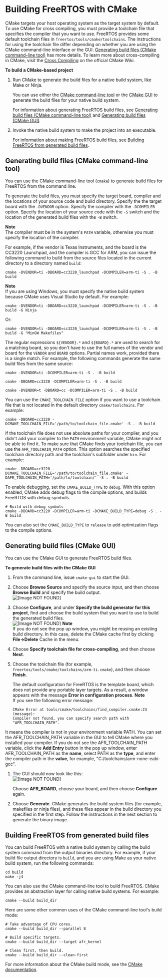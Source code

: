# Building FreeRTOS with CMake<a name="building-cmake"></a>

CMake targets your host operating system as the target system by default\. To use CMake for cross compiling, you must provide a toolchain file that specifies the compiler that you want to use\. FreeRTOS provides some default toolchain files in `freertos/tools/cmake/toolchains`\. The instructions for using the toolchain file differ depending on whether you are using the CMake command\-line interface or the GUI\. [Generating build files \(CMake command\-line tool\)](#cmake-gen-cli) has more details\. To learn more about cross\-compiling in CMake, visit the [ Cross Compiling](https://gitlab.kitware.com/cmake/community/wikis/doc/cmake/CrossCompiling) on the official CMake Wiki\.

**To build a CMake\-based project**

1. Run CMake to generate the build files for a native build system, like Make or Ninja\.

   You can use either the [CMake command\-line tool](https://cmake.org/cmake/help/latest/manual/cmake.1.html) or the [ CMake GUI](https://cmake.org/cmake/help/latest/manual/cmake-gui.1.html) to generate the build files for your native build system\.

   For information about generating FreeRTOS build files, see [Generating build files \(CMake command\-line tool\)](#cmake-gen-cli) and [Generating build files \(CMake GUI\)](#cmake-gen-gui)\.

1. Invoke the native build system to make the project into an executable\.

   For information about making FreeRTOS build files, see [Building FreeRTOS from generated build files](#cmake-build)\.

## Generating build files \(CMake command\-line tool\)<a name="cmake-gen-cli"></a>

You can use the CMake command\-line tool \(`cmake`\) to generate build files for FreeRTOS from the command line\.

To generate the build files, you must specify the target board, compiler and the locations of your source code and build directory\. Specify the the target board with the `-DVENDOR` option\. Specify the compiler with the `-DCOMPILER` option\. Specify the location of your source code with the `-S` switch and the location of the generated build files with the `-B` switch\.

**Note**  
The compiler must be in the system's `PATH` variable, otherwise you must specify the location of the compiler\.

For example, if the vendor is Texas Instruments, and the board is the CC3220 Launchpad, and the compiler is GCC for ARM, you can issue the following command to build from the source files located in the current directory to a directory named `build`:

```
cmake -DVENDOR=ti -DBOARD=cc3220_launchpad -DCOMPILER=arm-ti -S . -B build
```

**Note**  
If you are using Windows, you must specify the native build system because CMake uses Visual Studio by default\. For example:  

```
cmake -DVENDOR=ti -DBOARD=cc3220_launchpad -DCOMPILER=arm-ti -S . -B build -G Ninja
```
Or:  

```
cmake -DVENDOR=ti -DBOARD=cc3220_launchpad -DCOMPILER=arm-ti -S . -B build -G "MinGW Makefiles"
```

The regular expressions `${VENDOR}.*` and `${BOARD}.*` are used to search for a matching board, so you don't have to use the full names of the vendor and board for the `VENDOR` and `BOARD` options\. Partial names work, provided there is a single match\. For example, the following commands generate the same build files from the same source:

```
cmake -DVENDOR=ti -DCOMPILER=arm-ti -S . -B build
```

```
cmake -DBOARD=cc3220 -DCOMPILER=arm-ti -S . -B build
```

```
cmake -DVENDOR=t -DBOARD=cc -DCOMPILER=arm-ti -S . -B build
```

You can use the `CMAKE_TOOLCHAIN_FILE` option if you want to use a toolchain file that is not located in the default directory `cmake/toolchains`\. For example:

```
cmake -DBOARD=cc3220 -DCMAKE_TOOLCHAIN_FILE='/path/to/toolchain_file.cmake' -S . -B build
```

If the toolchain file does not use absolute paths for your compiler, and you didn't add your compiler to the `PATH` environment variable, CMake might not be able to find it\. To make sure that CMake finds your toolchain file, you can use the `AFR_TOOLCHAIN_PATH` option\. This option searches the specified toolchain directory path and the toolchain's subfolder under `bin`\. For example:

```
cmake -DBOARD=cc3220 -DCMAKE_TOOLCHAIN_FILE='/path/to/toolchain_file.cmake' -DAFR_TOOLCHAIN_PATH='/path/to/toolchain/' -S . -B build
```

To enable debugging, set the `CMAKE_BUILD_TYPE` to `debug`\. With this option enabled, CMake adds debug flags to the compile options, and builds FreeRTOS with debug symbols\.

```
# Build with debug symbols
cmake -DBOARD=cc3220 -DCOMPILER=arm-ti -DCMAKE_BUILD_TYPE=debug -S . -B build
```

You can also set the `CMAKE_BUILD_TYPE` to `release` to add optimization flags to the compile options\.

## Generating build files \(CMake GUI\)<a name="cmake-gen-gui"></a>

You can use the CMake GUI to generate FreeRTOS build files\.

**To generate build files with the CMake GUI**

1. From the command line, issue `cmake-gui` to start the GUI\.

1. Choose **Browse Source** and specify the source input, and then choose **Browse Build** and specify the build output\.  
![\[Image NOT FOUND\]](http://docs.aws.amazon.com/freertos/latest/portingguide/images/cmake-gui1.png)

1. Choose **Configure**, and under **Specify the build generator for this project**, find and choose the build system that you want to use to build the generated build files\.  
![\[Image NOT FOUND\]](http://docs.aws.amazon.com/freertos/latest/portingguide/images/cmake-gui2.png)
**Note**  
If you do not see the pop up window, you might be reusing an existing build directory\. In this case, delete the CMake cache first by clicking **File\->Delete** Cache in the menu\.

1. Choose **Specify toolchain file for cross\-compiling**, and then choose **Next**\.

1. Choose the toolchain file \(for example, `freertos/tools/cmake/toolchains/arm-ti.cmake`\), and then choose **Finish**\.

   The default configuration for FreeRTOS is the template board, which does not provide any portable layer targets\. As a result, a window appears with the message **Error in configuration process**\.
**Note**  
If you see the following error message:  

   ```
   CMake Error at tools/cmake/toolchains/find_compiler.cmake:23 (message):
   Compiler not found, you can specify search path with "AFR_TOOLCHAIN_PATH".
   ```
It means the compiler is not in your environment variable PATH\. You can set the AFR\_TOOLCHAIN\_PATH variable in the GUI to tell CMake where you installed your compiler\. If you do not see the AFR\_TOOLCHAIN\_PATH variable, click the **Add Entry** button in the pop up window, enter AFR\_TOOLCHAIN\_PATH as the **name**, select PATH as the **type**, and enter the compiler path in the **value**, for example, "C:/toolchains/arm\-none\-eabi\-gcc"\.

1. The GUI should now look like this:  
![\[Image NOT FOUND\]](http://docs.aws.amazon.com/freertos/latest/portingguide/images/cmake-gui3.png)

   Choose **AFR\_BOARD**, choose your board, and then choose **Configure** again\.

1. Choose **Generate**\. CMake generates the build system files \(for example, makefiles or ninja files\), and these files appear in the build directory you specified in the first step\. Follow the instructions in the next section to generate the binary image\.

## Building FreeRTOS from generated build files<a name="cmake-build"></a>

You can build FreeRTOS with a native build system by calling the build system command from the output binaries directory\. For example, if your build file output directory is `build`, and you are using Make as your native build system, run the following commands:

```
cd build
make -j4
```

You can also use the CMake command\-line tool to build FreeRTOS\. CMake provides an abstraction layer for calling native build systems\. For example:

```
cmake --build build_dir
```

Here are some other common uses of the CMake command\-line tool's build mode:

```
# Take advantage of CPU cores.
cmake --build build_dir --parallel 8
```

```
# Build specific targets.
cmake --build build_dir --target afr_kernel
```

```
# Clean first, then build.
cmake --build build_dir --clean-first
```

For more information about the CMake build mode, see the [CMake documentation](https://cmake.org/cmake/help/latest/manual/cmake.1.html#build-tool-mode)\.